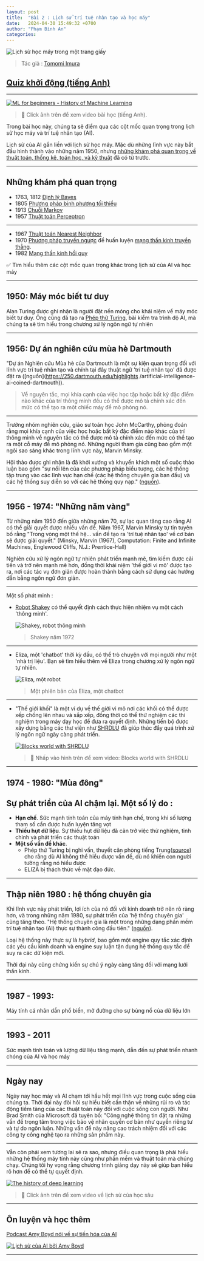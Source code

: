 ```yaml
---
layout: post
title:  "Bài 2 : Lịch sử trí tuệ nhân tạo và học máy"
date:   2024-04-30 15:49:32 +0700
author: "Phạm Bình An"
categories: 
---
```


![Lịch sử học máy trong một trang giấy]({{site.url}}/images/ml-history.png)
> Tác giả : [Tomomi Imura](https://www.twitter.com/girlie_mac)

## [Quiz khởi động (tiếng Anh)](https://gray-sand-07a10f403.1.azurestaticapps.net/quiz/3/)

---

[![ML for beginners - History of Machine Learning](https://img.youtube.com/vi/N6wxM4wZ7V0/0.jpg)](https://youtu.be/N6wxM4wZ7V0 "ML for beginners - History of Machine Learning")

> 🎥 Click ảnh trên để xem video bài học (tiếng Anh).

Trong bài học này, chúng ta sẽ điểm qua các cột mốc quan trọng trong lịch sử học máy và trí tuệ nhân tạo (AI).

Lịch sử của AI gắn liền với lịch sử học máy. Mặc dù những lĩnh vực này bắt đầu hình thành vào những năm 1950, nhưng [những khám phá quan trọng về thuật toán, thống kê, toán học, và kỹ thuật](https://wikipedia.org/wiki/Timeline_of_machine_learning) đã có từ trước. 

---
## Những khám phá quan trọng

- 1763, 1812 [Định lý Bayes](https://wikipedia.org/wiki/Bayes%27_theorem)
- 1805 [Phương pháp bình phương tối thiểu](https://wikipedia.org/wiki/Least_squares) 
- 1913 [Chuỗi Markov](https://wikipedia.org/wiki/Markov_chain)
- 1957 [Thuật toán Perceptron](https://wikipedia.org/wiki/Perceptron)

---

- 1967 [Thuật toán Nearest Neighbor](https://wikipedia.org/wiki/Nearest_neighbor) 
- 1970 [Phương pháp truyền ngược](https://wikipedia.org/wiki/Backpropagation) để huấn luyện [mạng thần kinh truyền thẳng](https://wikipedia.org/wiki/Feedforward_neural_network).
- 1982 [Mạng thần kinh hồi quy](https://wikipedia.org/wiki/Recurrent_neural_network) 

✅ Tìm hiểu thêm các cột mốc quan trọng khác trong lịch sử của AI và học máy

---
## 1950: Máy móc biết tư duy

Alan Turing được ghi nhận là người đặt nền móng cho khái niệm về máy móc biết tư duy. Ông cũng đã tạo ra [Phép thử Turing](https://www.bbc.com/news/technology-18475646), bài kiểm tra trình độ AI, mà chúng ta sẽ tìm hiểu trong chương xử lý ngôn ngữ tự nhiên

---
## 1956: Dự án nghiên cứu mùa hè Dartmouth

"Dự án Nghiên cứu Mùa hè của Dartmouth là một sự kiện quan trọng đối với lĩnh vực trí tuệ nhân tạo và chính tại đây thuật ngữ 'trí tuệ nhân tạo' đã được đặt ra ([nguồn](https://250.dartmouth.edu/highlights /artificial-intelligence-ai-coined-dartmouth)).

> Về nguyên tắc, mọi khía cạnh của việc học tập hoặc bất kỳ đặc điểm nào khác của trí thông minh đều có thể được mô tả chính xác đến mức có thể tạo ra một chiếc máy để mô phỏng nó.

---

Trưởng nhóm nghiên cứu, giáo sư toán học John McCarthy, phỏng đoán rằng mọi khía cạnh của việc học hoặc bất kỳ đặc điểm nào khác của trí thông minh về nguyên tắc có thể được mô tả chính xác đến mức có thể tạo ra một cỗ máy để mô phỏng nó. Những người tham gia cũng bao gồm một ngôi sao sáng khác trong lĩnh vực này, Marvin Minsky.

Hội thảo được ghi nhận là đã khởi xướng và khuyến khích một số cuộc thảo luận bao gồm "sự nổi lên của các phương pháp biểu tượng, các hệ thống tập trung vào các lĩnh vực hạn chế (các hệ thống chuyên gia ban đầu) và các hệ thống suy diễn so với các hệ thống quy nạp." ([nguồn](https://wikipedia.org/wiki/Dartmouth_workshop)).

---
## 1956 - 1974: "Những năm vàng"

Từ những năm 1950 đến giữa những năm 70, sự lạc quan tăng cao rằng AI có thể giải quyết được nhiều vấn đề. Năm 1967, Marvin Minsky tự tin tuyên bố rằng "Trong vòng một thế hệ... vấn đề tạo ra 'trí tuệ nhân tạo' về cơ bản sẽ được giải quyết." (Minsky, Marvin (1967), Computation: Finite and Infinite Machines, Englewood Cliffs, N.J.: Prentice-Hall)

Nghiên cứu xử lý ngôn ngữ tự nhiên phát triển mạnh mẽ, tìm kiếm được cải tiến và trở nên mạnh mẽ hơn, đồng thời khái niệm 'thế giới vi mô' được tạo ra, nơi các tác vụ đơn giản được hoàn thành bằng cách sử dụng các hướng dẫn bằng ngôn ngữ đơn giản.

---

Một số phát minh :

* [Robot Shakey](https://wikipedia.org/wiki/Shakey_the_robot) có thể quyết định cách thực hiện nhiệm vụ một cách 'thông minh'.

     ![Shakey, robot thông minh]({{site.url}}/images/shakey.jpg)
     > Shakey năm 1972

---

* Eliza, một 'chatbot' thời kỳ đầu, có thể trò chuyện với mọi người như một 'nhà trị liệu'. Bạn sẽ tìm hiểu thêm về Eliza trong chương xử lý ngôn ngữ tự nhiên.

     ![Eliza, một robot]({{site.url}}/images/eliza.png)
     > Một phiên bản của Eliza, một chatbot

---

* "Thế giới khối" là một ví dụ về thế giới vi mô nơi các khối có thể được xếp chồng lên nhau và sắp xếp, đồng thời có thể thử nghiệm các thí nghiệm trong máy dạy học để đưa ra quyết định. Những tiến bộ được xây dựng bằng các thư viện như [SHRDLU](https://wikipedia.org/wiki/SHRDLU) đã giúp thúc đẩy quá trình xử lý ngôn ngữ ngày càng phát triển.

     [![Blocks world with SHRDLU](https://img.youtube.com/vi/QAJz4YKUwqw/0.jpg)](https://www.youtube.com/watch?v=QAJz4YKUwqw "Blocks world with SHRDLU" )

     > 🎥 Nhấp vào hình trên để xem video: Blocks world with SHRDLU

---
## 1974 - 1980: "Mùa đông"

Sự phát triển của AI chậm lại. Một số lý do :
---
- **Hạn chế**. Sức mạnh tính toán của máy tính hạn chế, trong khi số lượng tham số cần được huấn luyện tăng vọt
- **Thiếu hụt dữ liệu**. Sự thiếu hụt dữ liệu đã cản trở việc thử nghiệm, tinh chỉnh và phát triển các thuật toán
- **Một số vấn đề khác**. 
  - Phép thử Turing bị nghi vấn, thuyết căn phòng tiếng Trung([source](https://plato.stanford.edu/entries/chinese-room/)) cho rằng dù AI không thể hiểu được vấn đề, dù nó khiến con người tưởng rằng nó hiểu được
  - ELIZA bị thách thức về mặt đạo đức.

---
## Thập niên 1980 : hệ thống chuyên gia

Khi lĩnh vực này phát triển, lợi ích của nó đối với kinh doanh trở nên rõ ràng hơn, và trong những năm 1980, sự phát triển của 'hệ thống chuyên gia' cũng tăng theo. "Hệ thống chuyên gia là một trong những dạng phần mềm trí tuệ nhân tạo (AI) thực sự thành công đầu tiên." ([nguồn](https://wikipedia.org/wiki/Expert_system)).

Loại hệ thống này thực sự là _hybrid_, bao gồm một engine quy tắc xác định các yêu cầu kinh doanh và engine suy luận tận dụng hệ thống quy tắc để suy ra các dữ kiện mới.

Thời đại này cũng chứng kiến ​​sự chú ý ngày càng tăng đối với mạng lưới thần kinh.

---
## 1987 - 1993: 

Máy tính cá nhân dần phổ biến, mở đường cho sự bùng nổ của dữ liệu lớn

---
## 1993 - 2011

Sức mạnh tính toán và lượng dữ liệu tăng mạnh, dẫn đến sự phát triển nhanh chóng của AI và học máy

---
## Ngày nay

Ngày nay học máy và AI chạm tới hầu hết mọi lĩnh vực trong cuộc sống của chúng ta. Thời đại này đòi hỏi sự hiểu biết cẩn thận về những rủi ro và tác động tiềm tàng của các thuật toán này đối với cuộc sống con người. Như Brad Smith của Microsoft đã tuyên bố: "Công nghệ thông tin đặt ra những vấn đề trọng tâm trong việc bảo vệ nhân quyền cơ bản như quyền riêng tư và tự do ngôn luận. Những vấn đề này nâng cao trách nhiệm đối với các công ty công nghệ tạo ra những sản phẩm này. 

---

Vẫn còn phải xem tương lai sẽ ra sao, nhưng điều quan trọng là phải hiểu những hệ thống máy tính này cũng như phần mềm và thuật toán mà chúng chạy. Chúng tôi hy vọng rằng chương trình giảng dạy này sẽ giúp bạn hiểu rõ hơn để có thể tự quyết định.


[![The history of deep learning](https://img.youtube.com/vi/mTtDfKgLm54/0.jpg)](https://www.youtube.com/watch?v=mTtDfKgLm54 "The history of deep learning")
> 🎥 Click ảnh trên để xem video về lịch sử của học sâu
---

## Ôn luyện và học thêm

[Podcast Amy Boyd nói về sự tiến hóa của AI](http://runasradio.com/Shows/Show/739)

[![Lịch sử của AI bởi Amy Boyd](https://img.youtube.com/vi/EJt3_bFYKss/0.jpg)](https://www.youtube.com/watch?v=EJt3_bFYKss "The history of AI by Amy Boyd")

---

